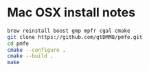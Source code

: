# Mac OSX install notes

```bash
brew reinstall boost gmp mpfr cgal cmake
git clone https://github.com/gtDMMB/pmfe.git
cd pmfe
cmake --configure .
cmake --build .
make
```
